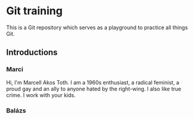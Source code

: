 # Git training

This is a Git repository which serves as a playground to practice all things Git.

## Introductions

### Marci

Hi, I'm Marcell Akos Toth. I am a 1960s enthusiast, a radical feminist, a proud gay and an ally to anyone hated by the right-wing. I also like true crime. I work with your kids.

### Balázs
